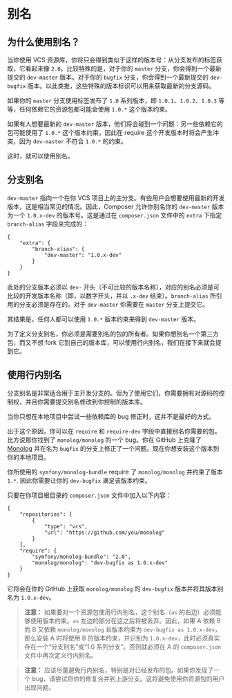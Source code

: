 <!--
    tagline: Alias branch names to versions
-->

# 别名

## 为什么使用别名？

当你使用 VCS 资源库，你将只会得到类似于这样的版本号：从分支发布的标签获取，它看起来像 `2.0`。比较特殊的是，对于你的 `master` 分支，你会得到一个最新提交的 `dev-master` 版本。对于你的 `bugfix` 分支，你会得到一个最新提交的 `dev-bugfix` 版本。以此类推，这些特殊的版本标识可以用来获取最新的分支源码。

如果你的 `master` 分支使用标签发布了 `1.0` 系列版本，即 `1.0.1`、`1.0.2`、`1.0.3` 等等，任何依赖它的资源包都可能会使用 `1.0.*` 这个版本约束。

如果有人想要最新的 `dev-master` 版本，他们将会碰到一个问题：另一些依赖它的包可能使用了 `1.0.*` 这个版本约束，因此在 require 这个开发版本时将会产生冲突，因为 `dev-master` 不符合 `1.0.*` 的约束。

这时，就可以使用别名。

## 分支别名

`dev-master` 指向一个在你 VCS 项目上的主分支。有些用户会想要使用最新的开发版本，这是相当常见的情况。因此，Composer 允许你别名你的 `dev-master` 版本为一个 `1.0.x-dev` 的版本号。这是通过在 `composer.json` 文件中的 `extra` 下指定 `branch-alias` 字段来完成的：

    {
        "extra": {
            "branch-alias": {
                "dev-master": "1.0.x-dev"
            }
        }
    }

此处的分支版本必须以 `dev-` 开头（不可比较的版本名称），对应的别名必须是可比较的开发版本名称（即，以数字开头，并以 `.x-dev` 结束）。`branch-alias` 所引用的分支必须是存在的。对于 `dev-master` 你需要在 `master` 分支上提交它。

其结果是，任何人都可以使用 `1.0.*` 版本约束来得到 `dev-master` 版本。

为了定义分支别名，你必须是需要别名的包的所有者。如果你想别名一个第三方包，而又不想 fork 它到自己的版本库，可以使用行内别名，我们在接下来就会提到它。

## 使用行内别名

分支别名是非常适合用于主开发分支的。但为了使用它们，你需要拥有对源码的控制权，并且你需要提交别名修改到你控制的版本库。

当你只想在本地项目中尝试一些依赖库的 bug 修正时，这并不是最好的方式。

出于这个原因，你可以在 `require` 和 `require-dev` 字段中直接别名你需要的包。比方说那你找到了 `monolog/monolog` 的一个 bug。你在 GitHub 上克隆了 [Monolog](https://github.com/Seldaek/monolog) 并在名为 `bugfix` 的分支上修正了一个问题。现在你想安装这个版本到你的本地项目。

你所使用的 `symfony/monolog-bundle` require 了 `monolog/monolog` 并约束了版本 `1.*`. 因此你需要让你的 `dev-bugfix` 满足该版本约束。

只要在你项目根目录的 `composer.json` 文件中加入以下内容：

    {
        "repositories": [
            {
                "type": "vcs",
                "url": "https://github.com/you/monolog"
            }
        ],
        "require": {
            "symfony/monolog-bundle": "2.0",
            "monolog/monolog": "dev-bugfix as 1.0.x-dev"
        }
    }

它将会在你的 GitHub 上获取 `monolog/monolog` 的 `dev-bugfix` 版本并将其版本别名为 `1.0.x-dev`。

> **注意：** 如果要对一个资源包使用行内别名，这个别名（`as` 的右边）必须能够使用版本约束。`as` 左边的部分在这之后将被丢弃。因此，如果 A 依赖 B 而 B 又依赖 `monolog/monolog` 且版本约束为 `dev-bugfix as 1.0.x-dev`，那么安装 A 时将使用 B 的版本约束，并识别为 `1.0.x-dev`，此时必须真实存在一个“分支别名”或“1.0 系列分支”。否则就必须在 A 的 `composer.json` 文件中再次定义行内别名。

> **注意：** 应该尽量避免行内别名，特别是对已经发布的包。如果你发现了一个 bug，请尝试将你的修复合并到上游分支。这将避免使用你资源包的用户出现问题。

